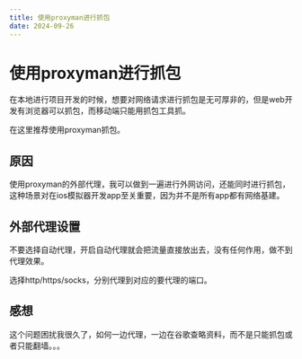 ```yaml
---
title: 使用proxyman进行抓包
date: 2024-09-26
---
```


# 使用proxyman进行抓包

在本地进行项目开发的时候，想要对网络请求进行抓包是无可厚非的，但是web开发有浏览器可以抓包，而移动端只能用抓包工具抓。

在这里推荐使用proxyman抓包。

## 原因

使用proxyman的外部代理，我可以做到一遍进行外网访问，还能同时进行抓包，这种场景对在ios模拟器开发app至关重要，因为并不是所有app都有网络基建。

## 外部代理设置

不要选择自动代理，开启自动代理就会把流量直接放出去，没有任何作用，做不到代理效果。

选择http/https/socks，分别代理到对应的要代理的端口。

## 感想

这个问题困扰我很久了，如何一边代理，一边在谷歌查略资料，而不是只能抓包或者只能翻墙。。。